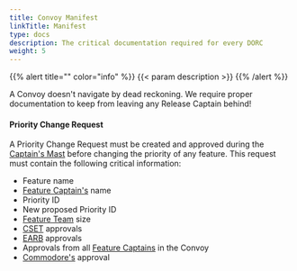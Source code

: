 ```yaml
---
title: Convoy Manifest
linkTitle: Manifest
type: docs
description: The critical documentation required for every DORC
weight: 5
---
```


{{% alert title="" color="info" %}}
{{< param description >}}
{{% /alert %}}

A Convoy doesn't navigate by dead reckoning. We require proper documentation to keep from leaving any Release Captain behind!

#### Priority Change Request

A Priority Change Request must be created and approved during the [Captain's Mast](/release-convoy/#captains-mast) before changing the priority of any feature. This request must contain the following critical information:

* Feature name
* [Feature Captain's](/roles/#feature-captain-fc) name
* Priority ID
* New proposed Priority ID
* [Feature Team](/roles/#feature-team-ft) size
* [CSET](/roles/#code-standards-enforcement-team-cset) approvals
* [EARB](/roles/#enterprise-architecture-review-board-earb) approvals
* Approvals from all [Feature Captains](/roles/#feature-captain-fc) in the Convoy
* [Commodore's](/roles/#commodore-c) approval
